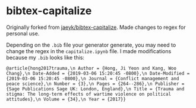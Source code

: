# bibtex-capitalize
Originally forked from [jaeyk/bibtex-capitalize](https://github.com/jaeyk/bibtex-capitalize). Made changes to regex for personal use.

Depending on the `.bib` file your generator generate, you may need to change the regex in the `capitalize.ipynb` file. I made modifications because my `.bib` looks like this:


`
@article{hong2017trauma,\n
	Author = {Hong, Ji Yeon and Kang, Woo Chang},\n
	Date-Added = {2019-03-06 15:20:45 -0800},\n
	Date-Modified = {2019-03-06 15:20:45 -0800},\n
	Journal = {Conflict management and peace science},\n
	Number = {3},\n
	Pages = {264--286},\n
	Publisher = {Sage Publications Sage UK: London, England},\n
	Title = {Trauma and stigma: The long-term effects of wartime violence on political attitudes},\n
	Volume = {34},\n
	Year = {2017}}
`
